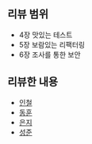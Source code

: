 ## 리뷰 범위
- 4장 맛있는 테스트
- 5장 보람있는 리팩터링
- 6장 조사를 통한 보안

## 리뷰한 내용
- [인철](incheol.md)
- [동훈](donghun.md)
- [은지](eunji.md)
- [성준](sungjun.md)